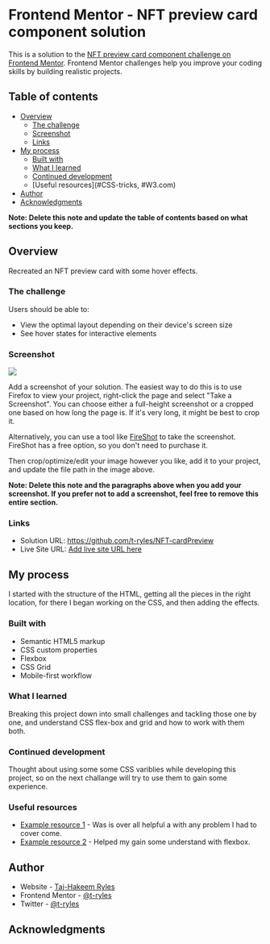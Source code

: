 # Frontend Mentor - NFT preview card component solution

This is a solution to the [NFT preview card component challenge on Frontend Mentor](https://www.frontendmentor.io/challenges/nft-preview-card-component-SbdUL_w0U). Frontend Mentor challenges help you improve your coding skills by building realistic projects. 

## Table of contents

- [Overview](#overview)
  - [The challenge](#the-challenge)
  - [Screenshot](#screenshot)
  - [Links](#links)
- [My process](#my-process)
  - [Built with](#built-with)
  - [What I learned](#what-i-learned)
  - [Continued development](#continued-development)
  - [Useful resources](#CSS-tricks, #W3.com)
- [Author](#Taj-Hakeem-Ryles)
- [Acknowledgments](#acknowledgments)

**Note: Delete this note and update the table of contents based on what sections you keep.**

## Overview
Recreated an NFT preview card with some hover effects.

### The challenge

Users should be able to:

- View the optimal layout depending on their device's screen size
- See hover states for interactive elements

### Screenshot

![](./screenshot.jpg)

Add a screenshot of your solution. The easiest way to do this is to use Firefox to view your project, right-click the page and select "Take a Screenshot". You can choose either a full-height screenshot or a cropped one based on how long the page is. If it's very long, it might be best to crop it.

Alternatively, you can use a tool like [FireShot](https://getfireshot.com/) to take the screenshot. FireShot has a free option, so you don't need to purchase it. 

Then crop/optimize/edit your image however you like, add it to your project, and update the file path in the image above.

**Note: Delete this note and the paragraphs above when you add your screenshot. If you prefer not to add a screenshot, feel free to remove this entire section.**

### Links

- Solution URL: https://github.com/t-ryles/NFT-cardPreview
- Live Site URL: [Add live site URL here](https://your-live-site-url.com)

## My process
  I started with the structure of the HTML, getting all the pieces in the right location, for there I began working on the CSS, and then adding the effects.
### Built with

- Semantic HTML5 markup
- CSS custom properties
- Flexbox
- CSS Grid
- Mobile-first workflow

### What I learned

Breaking this project down into small challenges and tackling those one by one, and understand CSS flex-box and grid and how to work with them both.


### Continued development

Thought about using some some CSS variblies while developing this project, so on the next challange will try to use them to gain some experience.

### Useful resources

- [Example resource 1](https://www.w3schools.com/) - Was is over all helpful a with any problem I had to cover come.
- [Example resource 2](https://css-tricks.com/snippets/css/a-guide-to-flexbox/) - Helped my gain some understand with flexbox.

## Author

- Website - [Taj-Hakeem Ryles](https://tajhakeem.dev)
- Frontend Mentor - [@t-ryles](https://www.frontendmentor.io/profile/t-ryles)
- Twitter - [@t-ryles](https://twitter.com/tajhakeemdev)


## Acknowledgments

